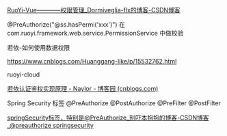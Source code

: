 [RuoYi-Vue————权限管理_Dormiveglia-flx的博客-CSDN博客](https://blog.csdn.net/sugerfle/article/details/119904004)



@PreAuthorize("@ss.hasPermi('xxx')") 在 com.ruoyi.framework.web.service.PermissionService 中做校验



若依-如何使用数据权限

https://www.cnblogs.com/Huanggang-like/p/15532762.html



ruoyi-cloud

[若依认证鉴权实现原理 - Naylor - 博客园 (cnblogs.com)](https://www.cnblogs.com/Naylor/p/15201427.html)



Spring Security 标签 @PreAuthorize @PostAuthorize @PreFilter @PostFilter

[springSecurity标签，特别是@PreAuthorize_别吓本抱抱的博客-CSDN博客_@preauthorize springsecurity](https://blog.csdn.net/qq_37857224/article/details/107885972)